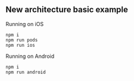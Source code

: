 ## New architecture basic example

Running on iOS

```
npm i
npm run pods
npm run ios
```

Running on Android

```
npm i
npm run android
```
